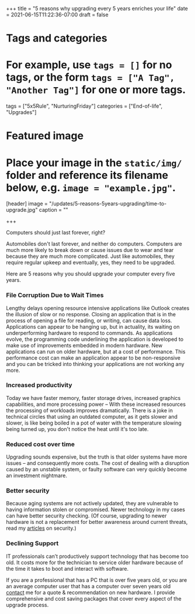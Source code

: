 +++
title = "5 reasons why upgrading every 5 years enriches your life"
date = 2021-06-15T11:22:36-07:00
draft = false

# Tags and categories
# For example, use `tags = []` for no tags, or the form `tags = ["A Tag", "Another Tag"]` for one or more tags.
tags = ["5x5Rule", "NurturingFriday"]
categories = ["End-of-life", "Upgrades"]

# Featured image
# Place your image in the `static/img/` folder and reference its filename below, e.g. `image = "example.jpg"`.
[header]
image = "/updates/5-reasons-5years-upgrading/time-to-upgrade.jpg"
caption = ""

+++

Computers should just last forever, right?

Automobiles don't last forever, and neither do computers. Computers are much more likely to break down or cause issues due to wear and tear because they are much more complicated. Just like automobiles, they require regular upkeep and eventually, yes, they need to be upgraded.

Here are 5 reasons why you should upgrade your computer every five years. 

### File Corruption Due to Wait Times

Lengthy delays opening resource intensive applications like Outlook creates the illusion of slow or no response. Closing an application that is in the process of opening a file for reading, or writing, can cause data loss. Applications can appear to be hanging up, but in actuality, its waiting on underperforming hardware to respond to commands. As applications evolve, the programming code underlining the application is developed to make use of improvements embedded in modern hardware. New applications can run on older hardware, but at a cost of performance. This performance cost can make an application appear to be non-responsive and you can be tricked into thinking your applications are not working any more.

### Increased productivity

Today we have faster memory, faster storage drives, increased graphics capabilities, and more processing power – With these increased resources the processing of workloads improves dramatically. There is a joke in technical circles that using an outdated computer, as it gets slower and slower, is like being boiled in a pot of water with the temperature slowing being turned up, you don't notice the heat until it's too late.  


### Reduced cost over time
Upgrading sounds expensive, but the truth is that older systems have more issues – and consequently more costs. The cost of dealing with a disruption caused by an unstable system, or faulty software can very quickly become an investment nightmare.

### Better security

Because aging systems are not actively updated, they are vulnerable to having information stolen or compromised. Newer technology in my cases can have better security checking. (Of course, upgrading to newer hardware is not a replacement for better awareness around current threats, read my [articles](https://www.scottrlarson.com/tags/security/) on security.)

### Declining Support

IT professionals can’t productively support technology that has become too old. It costs more for the technician to service older hardware because of the time it takes to boot and interact with software.

If you are a professional that has a PC that is over five years old, or you are an average computer user that has a computer over seven years old [contact](/#contact) me for a quote & recommendation on new hardware. I provide comprehensive and cost saving packages that cover every aspect of the upgrade process.
